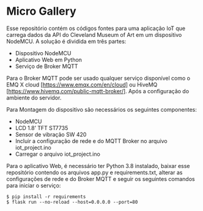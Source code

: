 # Micro Gallery

Esse repositório contém os códigos fontes para uma aplicação IoT que carrega dados da API do Cleveland Museum of Art em um dispositivo NodeMCU.
A solução é dividida em três partes: 
- Dispositivo NodeMCU
- Aplicativo Web em Python
- Serviço de Broker MQTT

Para o Broker MQTT pode ser usado qualquer serviço disponível como o EMQ X cloud [https://www.emqx.com/en/cloud] ou HiveMQ [https://www.hivemq.com/public-mqtt-broker/]. Após a configuração do ambiente do servidor.

Para Montagem do dispositivo são necessários os seguintes componentes:
- NodeMCU
- LCD 1.8’ TFT ST7735
- Sensor de vibração SW 420
- Incluir a configuração de rede e do MQTT Broker no arquivo iot_project.ino
- Carregar o arquivo iot_project.ino

Para o aplicativo Web, é necessário ter Python 3.8 instalado, baixar esse repositório contendo os arquivos app.py e requirements.txt, alterar as configurações de rede e do Broker MQTT e seguir os seguintes comandos para iniciar o serviço:

```
$ pip install -r requirements
$ flask run --no-reload --host=0.0.0.0 --port=80
```
 
